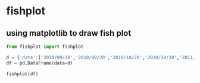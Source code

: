 # fishplot
using matplotlib to draw fish plot
----------
```python
from fishplot import fishplot

d = {'date':['2010/09/20','2010/09/20','2010/10/20','2010/10/20','2011/11/20','2011/11/20'],'variants':['TP53','NTRK','TP53','NTRK','TP53','NTRK'],'freq':[0.3,0.2,0.1,0.2,0.2,0.5]}
df = pd.DataFrame(data=d)

fishplot(df)
```
